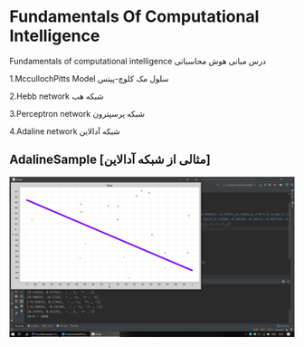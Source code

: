 # Fundamentals Of Computational Intelligence
Fundamentals of computational intelligence
درس مبانی هوش محاسباتی

1.MccullochPitts Model
سلول مک کلوچ-پیتس

2.Hebb network
شبکه هب

3.Perceptron network
شبکه پرسپترون

4.Adaline network
شبکه آدالاین

AdalineSample [مثالی از شبکه آدالاین]
---
![Adaline Sample](https://github.com/mahdisml/FundamentalsOfComputationalIntelligence/blob/master/adalinechartsample.jpg)
